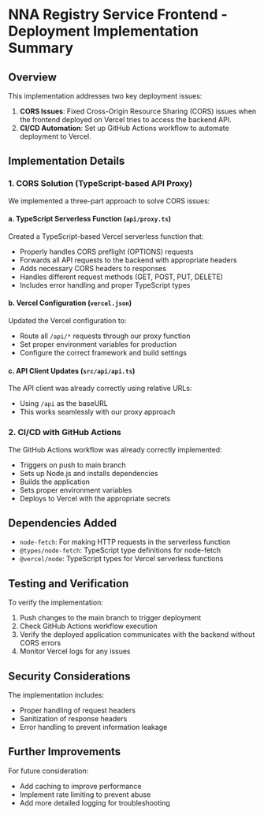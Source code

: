 # NNA Registry Service Frontend - Deployment Implementation Summary

## Overview

This implementation addresses two key deployment issues:

1. **CORS Issues**: Fixed Cross-Origin Resource Sharing (CORS) issues when the frontend deployed on Vercel tries to access the backend API.
2. **CI/CD Automation**: Set up GitHub Actions workflow to automate deployment to Vercel.

## Implementation Details

### 1. CORS Solution (TypeScript-based API Proxy)

We implemented a three-part approach to solve CORS issues:

#### a. TypeScript Serverless Function (`api/proxy.ts`)

Created a TypeScript-based Vercel serverless function that:
- Properly handles CORS preflight (OPTIONS) requests
- Forwards all API requests to the backend with appropriate headers
- Adds necessary CORS headers to responses
- Handles different request methods (GET, POST, PUT, DELETE)
- Includes error handling and proper TypeScript types

#### b. Vercel Configuration (`vercel.json`)

Updated the Vercel configuration to:
- Route all `/api/*` requests through our proxy function
- Set proper environment variables for production
- Configure the correct framework and build settings

#### c. API Client Updates (`src/api/api.ts`)

The API client was already correctly using relative URLs:
- Using `/api` as the baseURL
- This works seamlessly with our proxy approach

### 2. CI/CD with GitHub Actions

The GitHub Actions workflow was already correctly implemented:
- Triggers on push to main branch
- Sets up Node.js and installs dependencies
- Builds the application
- Sets proper environment variables
- Deploys to Vercel with the appropriate secrets

## Dependencies Added

- `node-fetch`: For making HTTP requests in the serverless function
- `@types/node-fetch`: TypeScript type definitions for node-fetch
- `@vercel/node`: TypeScript types for Vercel serverless functions

## Testing and Verification

To verify the implementation:
1. Push changes to the main branch to trigger deployment
2. Check GitHub Actions workflow execution
3. Verify the deployed application communicates with the backend without CORS errors
4. Monitor Vercel logs for any issues

## Security Considerations

The implementation includes:
- Proper handling of request headers
- Sanitization of response headers
- Error handling to prevent information leakage

## Further Improvements

For future consideration:
- Add caching to improve performance
- Implement rate limiting to prevent abuse
- Add more detailed logging for troubleshooting